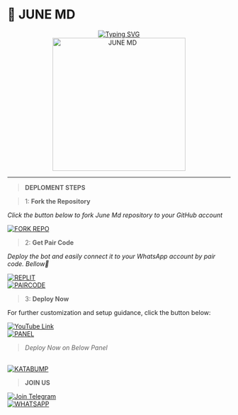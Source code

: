 #  🌌 JUNE MD

<div align="center"> 
  <a href="https://git.io/typing-svg"> 
    <img src="https://readme-typing-svg.demolab.com?font=Ribeye&size=50&pause=1000&color=33ff00&center=true&width=910&height=100&lines=June-MD;Multi+Device+Whatsapp+Bot;Made+By+Suprem" alt="Typing SVG" />
  </a> 
</div> 

<div align="center"> 
  <a href="https://youtube.com/@mr_unique_hacker"> 
    <img src="https://files.catbox.moe/198jbu.jpg" alt="JUNE MD" height="300"> 
  </a> 
</div>

---

> **DEPLOMENT STEPS**

> 1:  **Fork the Repository**

_Click the button below to fork  June Md repository to your GitHub account_

<div align="left">
  <a href="https://github.com/vinpink2/June-md/fork">
    <img src="https://img.shields.io/badge/Fork-Repository-blue?style=for-the-badge" alt="FORK REPO"/>
  </a>
</div>

> 2:  **Get Pair Code**

_Deploy the bot and easily connect it to your WhatsApp account by pair code. Bellow🥈_

<div align="left">
  <a href="https://replit.com/@DGXeon/Xeon-PairCode?v=1" target="_blank">
    <img src="https://img.shields.io/badge/GET%20PAIR%20CODE-Replit-success?style=for-the-badge" alt="REPLIT"/>
  </a>
</div>

<div align="left">
  <a href="https://knight-bot-paircode.onrender.com" target="_blank">
    <img src="https://img.shields.io/badge/GET%20PAIR%20CODE-Easy%20Method-red?style=for-the-badge" alt="PAIRCODE"/>
  </a>
</div>

> 3:  **Deploy Now**

For further customization and setup guidance, click the button below:

<div align="left">
  <a href="https://youtu.be/-oz_u1iMgf8">
    <img src="https://img.shields.io/badge/TUTORIAL-dc3545?style=for-the-badge&logo=youtube" alt="YouTube Link"/>
  </a>
  <a href="https://bot-hosting.net/?aff=1068419752923508776"><br>
    <img src="https://img.shields.io/badge/Deploy on Panel-28a745?style=for-the-badge" alt="PANEL"/>
  </a>
</div>

> *Deploy Now on Below Panel*

<div align="left">
<a href="https://dashboard.katabump.com/auth/login#d6b7d6" target="_blank">
  <br>
  <img src="https://img.shields.io/badge/Katabump-D6B7D6?style=for-the-badge&logo=server&logoColor=green" alt="KATABUMP"/>
</a>
</div>

>  **JOIN US**

<div align="left">
  <a href="https://t.me/cypherx_support">
    <img src="https://img.shields.io/badge/Join%20Telegram-0078E7?style=for-the-badge&logo=telegram&logoColor=blue" alt="Join Telegram"/>
  </a>
<br>
  <a href="https://chat.whatsapp.com/LYMEdDXJNkPDQ5tdTVyh5I?mode=ac_t">
    <img src="https://img.shields.io/badge/Join%20WhatsApp-25D366?style=for-the-badge&logo=whatsapp&logoColor=green" alt="WHATSAPP"/>
  </a>
</div>



